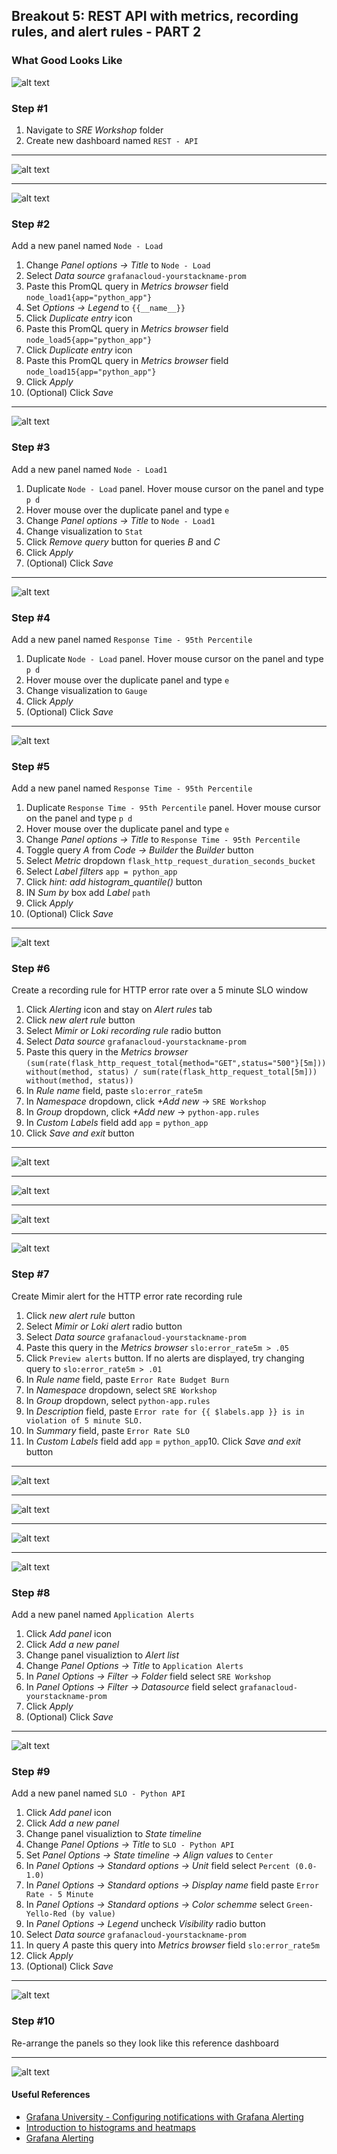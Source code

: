 ## Breakout 5: REST API with metrics, recording rules, and alert rules - PART 2

### What Good Looks Like

![alt text](dashboard.png) 

### Step #1

1. Navigate to *SRE Workshop* folder
2. Create new dashboard named `REST - API`

---
![alt text](dashboard1.png)

---
![alt text](dashboard2.png)

### Step #2

Add a new panel named `Node - Load`

1. Change *Panel options -> Title* to `Node - Load`
2. Select *Data source* `grafanacloud-yourstackname-prom`
3. Paste this PromQL query in *Metrics browser* field `node_load1{app="python_app"}` 
4. Set *Options -> Legend* to `{{__name__}}`
5. Click *Duplicate entry* icon
6. Paste this PromQL query in *Metrics browser* field `node_load5{app="python_app"}`
7. Click *Duplicate entry* icon
8. Paste this PromQL query in *Metrics browser* field `node_load15{app="python_app"}`
9. Click *Apply*
10. (Optional) Click *Save* 

---
![alt text](dashboard3.png)

### Step #3 

Add a new panel named `Node - Load1`

1. Duplicate `Node - Load` panel. Hover mouse cursor on the panel and type `p d`
2. Hover mouse over the duplicate panel and type `e`
3. Change *Panel options -> Title* to `Node - Load1`
4. Change visualization to `Stat`
5. Click *Remove query* button for queries *B* and *C*
12. Click *Apply*
13. (Optional) Click *Save* 

---
![alt text](dashboard4.png)

### Step #4 

Add a new panel named `Response Time - 95th Percentile`

1. Duplicate `Node - Load` panel. Hover mouse cursor on the panel and type `p d`
2. Hover mouse over the duplicate panel and type `e`
3. Change visualization to `Gauge`
4. Click *Apply*
5. (Optional) Click *Save* 

---
![alt text](dashboard5.png)

### Step #5

Add a new panel named `Response Time - 95th Percentile`

1. Duplicate `Response Time - 95th Percentile` panel. Hover mouse cursor on the panel and type `p d`
2. Hover mouse over the duplicate panel and type `e`
3. Change *Panel options -> Title* to `Response Time - 95th Percentile`
4. Toggle query *A* from *Code -> Builder* the *Builder* button
5. Select *Metric* dropdown `flask_http_request_duration_seconds_bucket` 
6. Select *Label filters* `app = python_app`
7. Click *hint: add histogram_quantile()* button
8. IN *Sum by* box add *Label* `path`
9. Click *Apply*
10. (Optional) Click *Save* 

---
![alt text](dashboard6.png)

### Step #6

Create a recording rule for HTTP error rate over a 5 minute SLO window

1. Click *Alerting* icon and stay on *Alert rules* tab
2. Click *new alert rule* button
3. Select *Mimir or Loki recording rule* radio button 
4. Select *Data source* `grafanacloud-yourstackname-prom`
5. Paste this query in the *Metrics browser* `(sum(rate(flask_http_request_total{method="GET",status="500"}[5m])) without(method, status) / sum(rate(flask_http_request_total[5m])) without(method, status))`
6. In *Rule name* field, paste `slo:error_rate5m`
7. In *Namespace* dropdown, click *+Add new* -> `SRE Workshop`
8. In *Group* dropdown, click *+Add new* -> `python-app.rules`
9. In *Custom Labels* field add `app` = `python_app`
10. Click *Save and exit* button

---
![alt text](alerting1.png)

---
![alt text](alerting2.png)

---
![alt text](alerting3.png)

---
![alt text](alerting4.png)

### Step #7

Create Mimir alert for the HTTP error rate recording rule

1. Click *new alert rule* button 
2. Select *Mimir or Loki alert* radio button 
3. Select *Data source* `grafanacloud-yourstackname-prom`
4. Paste this query in the *Metrics browser* `slo:error_rate5m > .05`
5. Click `Preview alerts` button. If no alerts are displayed, try changing query to `slo:error_rate5m > .01`
6. In *Rule name* field, paste `Error Rate Budget Burn`
7. In *Namespace* dropdown, select `SRE Workshop`
8. In *Group* dropdown, select `python-app.rules`
9. In *Description* field, paste `Error rate for {{ $labels.app }} is in violation of 5 minute SLO.`
10. In *Summary* field, paste `Error Rate SLO`
11. In *Custom Labels* field add `app` = `python_app`10. Click *Save and exit* button

---
![alt text](alerting5.png)

---
![alt text](alerting6.png)

---
![alt text](alerting7.png)

---
![alt text](alerting8.png)

### Step #8

Add a new panel named `Application Alerts`

1. Click *Add panel* icon
2. Click *Add a new panel*
3. Change panel visualiztion to *Alert list*
4. Change *Panel Options -> Title* to `Application Alerts`
5. In *Panel Options -> Filter -> Folder* field select `SRE Workshop` 
6. In *Panel Options -> Filter -> Datasource* field select `grafanacloud-yourstackname-prom`
7. Click *Apply*
8. (Optional) Click *Save* 

---
![alt text](alerting9.png)

### Step #9

Add a new panel named `SLO - Python API`

1. Click *Add panel* icon
2. Click *Add a new panel*
3. Change panel visualiztion to *State timeline*
4. Change *Panel Options -> Title* to `SLO - Python API`
4. Set *Panel Options -> State timeline -> Align values* to `Center`
5. In *Panel Options -> Standard options -> Unit* field select `Percent (0.0-1.0)` 
6. In *Panel Options -> Standard options -> Display name* field paste `Error Rate - 5 Minute` 
7. In *Panel Options -> Standard options -> Color schemme* select `Green-Yello-Red (by value)` 
8. In *Panel Options -> Legend* uncheck *Visibility* radio button
9. Select *Data source* `grafanacloud-yourstackname-prom`
10. In query *A* paste this query into *Metrics browser* field `slo:error_rate5m`
11. Click *Apply*
12. (Optional) Click *Save* 

---
![alt text](alerting10.png)

### Step #10

Re-arrange the panels so they look like this reference dashboard

---
![alt text](dashboard.png) 

#### Useful References 
* [Grafana University -  Configuring notifications with Grafana Alerting](https://university.grafana.com/learn/public/learning_plan/view/42/playlist-configuring-notifications-with-grafana-alerting)
* [Introduction to histograms and heatmaps](https://grafana.com/docs/grafana/latest/fundamentals/intro-histograms/)
* [Grafana Alerting](https://grafana.com/docs/grafana/latest/alerting/)


